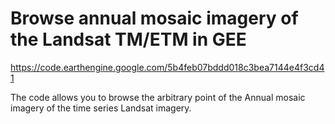 # Browse annual mosaic imagery of the Landsat TM/ETM in GEE

https://code.earthengine.google.com/5b4feb07bddd018c3bea7144e4f3cd41

The code allows you to browse the arbitrary point of the Annual mosaic imagery of the time series Landsat imagery.



